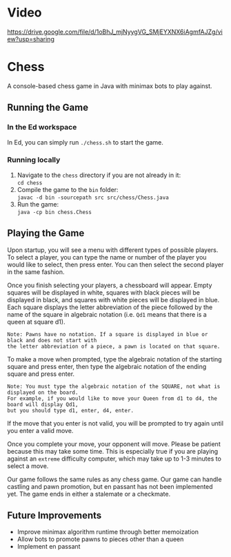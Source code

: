 # Video

https://drive.google.com/file/d/1oBhJ_mjNyygVG_SMjEYXNX6iAgmfAJZg/view?usp=sharing

# Chess

A console-based chess game in Java with minimax bots to play against.

## Running the Game

### In the Ed workspace

In Ed, you can simply run `./chess.sh` to start the game.

### Running locally

1. Navigate to the `chess` directory if you are not already in it:  
   `cd chess`
2. Compile the game to the `bin` folder:  
   `javac -d bin -sourcepath src src/chess/Chess.java`
3. Run the game:  
   `java -cp bin chess.Chess`
   
## Playing the Game

Upon startup, you will see a menu with different types of possible players. To select a player, you
can type the name or number of the player you would like to select, then press enter. You can then
select the second player in the same fashion.

Once you finish selecting your players, a chessboard will appear. Empty squares will be displayed in
white, squares with black pieces will be displayed in black, and squares with white pieces will be
displayed in blue. Each square displays the letter abbreviation of the piece followed by the name of
the square in algebraic notation (i.e. `Qd1` means that there is a queen at square d1).

    Note: Pawns have no notation. If a square is displayed in blue or black and does not start with
    the letter abbreviation of a piece, a pawn is located on that square.

To make a move when prompted, type the algebraic notation of the starting square and press enter,
then type the algebraic notation of the ending square and press enter.

    Note: You must type the algebraic notation of the SQUARE, not what is displayed on the board.
    For example, if you would like to move your Queen from d1 to d4, the board will display Qd1,
    but you should type d1, enter, d4, enter.

If the move that you enter is not valid, you will be prompted to try again until you enter a valid move.

Once you complete your move, your opponent will move. Please be patient because this may take some
time. This is especially true if you are playing against an `extreme` difficulty computer, which may
take up to 1-3 minutes to select a move.

Our game follows the same rules as any chess game. Our game can handle castling and pawn promotion,
but en passant has not been implemented yet. The game ends in either a stalemate or a checkmate.

## Future Improvements

* Improve minimax algorithm runtime through better memoization
* Allow bots to promote pawns to pieces other than a queen
* Implement en passant